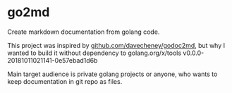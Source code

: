 # go2md
Create markdown documentation from golang code.

This project was inspired by [github.com/davecheney/godoc2md](https://github.com/davecheney/godoc2md), but why I wanted to build it without dependency to golang.org/x/tools v0.0.0-20181011021141-0e57ebad1d6b

Main target audience is private golang projects or anyone, who wants to keep documentation in git repo as files.

